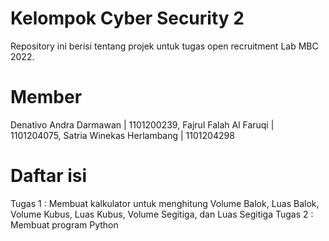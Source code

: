 # Kelompok Cyber Security 2

Repository ini berisi tentang projek untuk tugas open recruitment Lab MBC 2022.

# Member
Denativo Andra Darmawan | 1101200239, Fajrul Falah Al Faruqi | 1101204075, Satria Winekas Herlambang | 1101204298

# Daftar isi
Tugas 1 : Membuat kalkulator untuk menghitung Volume Balok, Luas Balok, Volume Kubus, Luas Kubus, Volume Segitiga, dan Luas Segitiga
Tugas 2 : Membuat program Python
